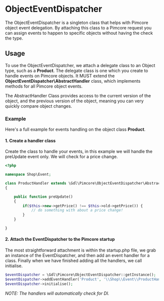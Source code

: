 # ObjectEventDispatcher
The ObjectEventDispatcher is a singleton class that helps with Pimcore object event delegation. By attaching this class to a Pimcore request you can assign events to happen to specific objects without having the check the type.

## Usage
To use the ObjectEventDispatcher, we attach a delegate class to an Object type, such as a **Product**.
The delegate class is one which you create to handle events on Pimcore objects. It MUST extend the **ObjectEventDispatcher\AbstractHandler** class, which implements
methods for all Pimcore object events.

The AbstractHandler Class provides access to the current version of the object, and the previous version 
of the object, meaning you can very quickly compare object changes.


### Example
Here's a  full example for events handling on the object class **Product**.

#### 1. Create a handler class
Create the class to handle your events, in this example we will handle the preUpdate event only.
We will check for a price change.

```php
<?php

namespace Shop\Event;

class ProductHandler extends \Gdl\Pimcore\ObjectEventDispatcher\AbstractHandler
{

    public function preUpdate()
    {
        if($this->new->getPrice() !== $this->old->getPrice()) {
            // do something with about a price change!
        }
    }

}

```

#### 2. Attach the EventDispatcher to the Pimcore startup
The most straightforward attachment is within the startup.php file, we grab an instance of
the EventDispatcher, and then add an event handler for a class. Finally when we have finished
adding all the handlers, we call initialise.
 
```php
$eventDispatcher = \Gdl\Pimcore\ObjectEventDispatcher::getInstance();
$eventDispatcher->addEventHandler('Product', '\\Shop\\Event\\ProductHandler');
$eventDispatcher->initialise();
```

*NOTE: The handlers will automatically check for DI.*